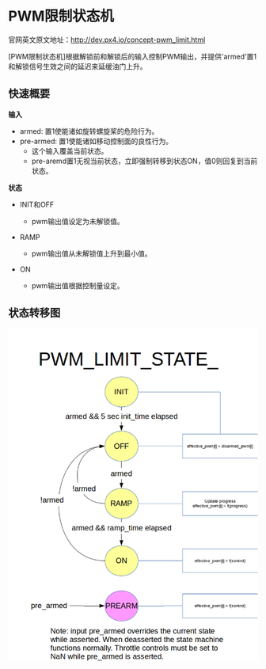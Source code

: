 # PWM限制状态机

官网英文原文地址：http://dev.px4.io/concept-pwm_limit.html

\[PWM限制状态机\]根据解锁前和解锁后的输入控制PWM输出，并提供'armed'置1和解锁信号生效之间的延迟来延缓油门上升。

## 快速概要

**输入**

* armed: 置1使能诸如旋转螺旋桨的危险行为。
* pre-armed: 置1使能诸如移动控制面的良性行为。
  * 这个输入覆盖当前状态。
  * pre-aremd置1无视当前状态，立即强制转移到状态ON，值0则回复到当前状态。


**状态**

* INIT和OFF
  * pwm输出值设定为未解锁值。

* RAMP
  * pwm输出值从未解锁值上升到最小值。

* ON
  * pwm输出值根据控制量设定。


## 状态转移图

![pwm_limit_state_diagram](../pictures/diagrams/pwm_limit_state_diagram.png)

